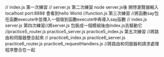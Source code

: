 // index.js 第一次練習
// server.js 第二次練習 node server.js後 開啓瀏覽器輸入localhost port:8888 會看到hello World
//function.js 第三次練習  //將函數say包在函數execute中並傳入一個值到函數execute中再導入say函數
// index.js server.js 第四次練習//將server.js 包裝成一個模組後由index.js去驅動它
//practice5_router.js practice5_server.js practice5_index.js 第五次練習 //將路由和伺服器整合起來
// practice6_index.js practice6_server.js practice6_router.js practice6_requestHandlers.js //將路由和伺服器和請求處理程序整合在一起
